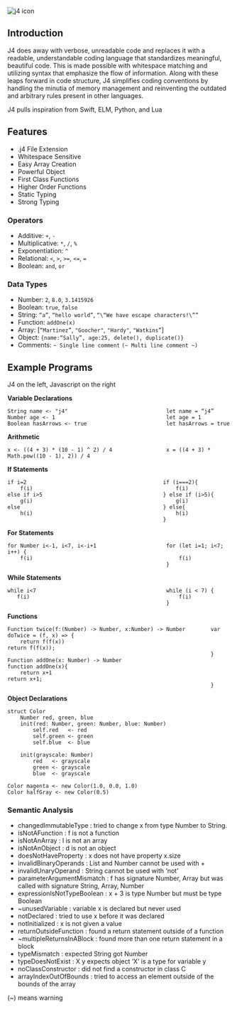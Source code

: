 ![j4 icon](https://j4lang.github.io/images/j4icon.png "j4 logo")

## Introduction
J4 does away with verbose, unreadable code and replaces it with a readable, understandable coding language that standardizes meaningful, beautiful code. This is made possible with whitespace matching and utilizing syntax that emphasize the flow of information. Along with these leaps forward in code structure, J4 simplifies coding conventions by handling the minutia of memory management and reinventing the outdated and arbitrary rules present in other languages.

J4 pulls inspiration from Swift, ELM, Python, and Lua

## Features
* .j4 File Extension
* Whitespace Sensitive
* Easy Array Creation
* Powerful Object
* First Class Functions
* Higher Order Functions
* Static Typing
* Strong Typing

### Operators

* Additive: `+`, `-`
* Multiplicative: `*`, `/`, `%`
* Exponentiation: `^`
* Relational: `<`, `>`, `>=`, `<=`, `=`
* Boolean: `and`, `or`

### Data Types

* Number: `2`, `8.0`, `3.1415926`
* Boolean: `true`, `false`
* String: `“a”`, `“hello world”`, `“\“We have escape characters!\””`
* Function: `addOne(x)`
* Array: [`“Martinez”`, `"Goocher"`, `"Hardy"`, `"Watkins”`]
* Object: `{name:“Sally”, age:25, delete(), duplicate()}`
* Comments: `~ Single line comment`
            `(~ Multi line comment ~)`

## Example Programs
J4 on the left, Javascript on the right

__Variable Declarations__

```
String name <- "j4"                               let name = “j4”
Number age <- 1                                   let age = 1
Boolean hasArrows <- true                         let hasArrows = true
```

__Arithmetic__

```
x <- ((4 + 3) * (10 - 1) ^ 2) / 4                 x = ((4 + 3) * Math.pow((10 - 1), 2)) / 4
```

__If Statements__

```
if i=2                                           if (i===2){
    f(i)                                             f(i)
else if i>5                                      } else if (i>5){
    g(i)                                             g(i)
else                                             } else{
    h(i)                                             h(i)
                                                 }
```

__For Statements__

```
for Number i<-1, i<7, i<-i+1                      for (let i=1; i<7; i++) {
    f(i)                                              f(i)
                                                  }
```

__While Statements__

```
while i<7                                         while (i < 7) {
   f(i)                                               f(i)
                                                  }
```

__Functions__

```
Function twice(f:(Number) -> Number, x:Number) -> Number        var doTwice = (f, x) => {
    return f(f(x))                                                  return f(f(x));
                                                                }
Function addOne(x: Number) -> Number                            function addOne(x){
    return x+1                                                      return x+1;
                                                                }
```

__Object Declarations__

```
struct Color
    Number red, green, blue
    init(red: Number, green: Number, blue: Number)
        self.red   <- red
        self.green <- green
        self.blue  <- blue

    init(grayscale: Number)
        red   <- grayscale
        green <- grayscale
        blue  <- grayscale

Color magenta <- new Color(1.0, 0.0, 1.0)
Color halfGray <- new Color(0.5)
```

### Semantic Analysis
* changedImmutableType : tried to change x from type Number to String.
* isNotAFunction : f is not a function
* isNotAnArray : l is not an array
* isNotAnObject : d is not an object
* doesNotHaveProperty : x does not have property x.size
* invalidBinaryOperands : List and Number cannot be used with +
* invalidUnaryOperand : String cannot be used with ‘not’
* parameterArgumentMismatch : f has signature Number, Array but was called with signature String, Array, Number
* expressionIsNotTypeBoolean : x + 3 is type Number but must be type Boolean
* ~unusedVariable : variable x is declared but never used
* notDeclared : tried to use x before it was declared
* notInitialized : x is not given a value
* returnOutsideFunction : found a return statement outside of a function
* ~multipleReturnsInABlock : found more than one return statement in a block
* typeMismatch : expected String got Number
* typeDoesNotExist : X y expects object ‘X’ is a type for variable y
* noClassConstructor : did not find a constructor in class C
* arrayIndexOutOfBounds : tried to access an element outside of the bounds of the array

(~) means warning
